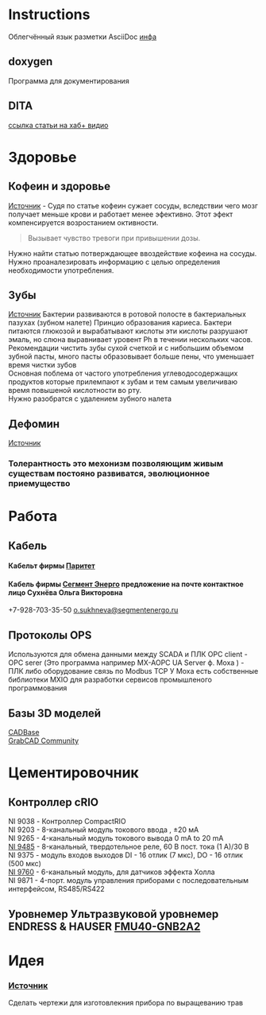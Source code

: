 # Instructions
Облегчённый язык разметки AsciiDoc
[инфа](AsciiDoc)

## doxygen 
Программа для документирования 

## DITA
[ссылка статьи на хаб+ видио](https://habr.com/ru/company/yandex/blog/348842/)


# Здоровье
## Кофеин и здоровье

[Источник](https://habr.com/ru/post/719468/) - Судя по статье кофеин сужает сосуды, вследствии чего мозг получает меньше крови и работает менее эфективно. Этот эфект компенсируется возростанием октивности.    

> Вызывает чувство тревоги при привышении дозы.  
 
Нужно найти статью потверждающее ввоздействие кофеина на сосуды.    
Нужно проаналезировать информацию с целью определения необходимости употребления.    

## Зубы
[Источник](https://habr.com/ru/company/belayaraduga/blog/719200/)
Бактерии развиваются в ротовой полосте в бактериальных пазухах (зубном налете)
Принцио образования кариеса. Бактери питаются глюкозой и вырабатывают кислоты эти кислоты разрушают эмаль, но слюна выравнивает уровент Ph в течении нескольких часов.   
Рекомендации чистить зубы сухой счеткой и с нибольшим объемом зубной пасты, много пасты образовывает больше пены, что уменьшает время чистки зубов    
Основная поблема от частого употребления углеводосодержащих продуктов которые прилемпают к зубам и тем самым увеличиваю время повышеной кислотности во рту.   
Нужно разобратся с удалением зубного налета    

## Дефомин 
[Источник](https://habr.com/ru/post/719044/)
### Толерантность это мехонизм позволяющим живым существам постояно развиватся, эволюционное приемущество

# Работа
## Кабель 
#### Кабельт фирмы [Паритет](https://www.paritet.su/catalog/kdpepgkshpng_a_hf/kdpepgkshpng_a_hf_1kh2kh1_50/?sphrase_id=811263)
#### Кабель фирмы [Сегмент Энерго](https://segmentenergo.ru/) предложение на почте контактное лицо Сухнёва Ольга Викторовна
+7-928-703-35-50 o.sukhneva@segmentenergo.ru

## Протоколы OPS 
Используются для обмена данными между SCADA и ПЛК
OPC client - OPC serer (Это программа например MX-AOPC UA Server ф. Moxa ) - ПЛК либо оборудование связь по Modbus TCP
У Moxa есть собственные библиотеки MXIO для разработки сервисов промышленого программования   

## Базы 3D моделей 
[CADBase](https://cadbase.rs/)   
[GrabCAD Community](https://grabcad.com/library)

# Цементировочник
## Контроллер cRIO     
NI 9038 - Контроллер CompactRIO    
NI 9203 - 8-канальный модуль токового ввода , ±20 мА     
NI 9265 - 4-канальный модуль токового вывода 0 mA to 20 mA    
[NI 9485](https://www.ni.com/ru-ru/support/model.ni-9485.html) - 8-канальный, твердотельное реле, 60 В пост. тока (1 А)/30 В     
NI 9375 - модуль входов выходов DI - 16 отлик (7 мкс), DO - 16 отлик (500 мкс)       
[NI 9760](https://www.ni.com/ru-ru/support/model.ni-9760.html) - 6-канальный модуль, для  датчиков эффекта Холла    
NI 9871 - 4-порт. модуль управления приборами с последовательным интерфейсом, RS485/RS422        

## Уровнемер Ультразвуковой уровнемер ENDRESS & HAUSER [FMU40-GNB2A2](https://www.ru.endress.com/ru/Tailor-made-field-instrumentation/uroven/Prosonic-FMU40?t.tabId=product-overview)

# Идея
### [Источник](https://habr.com/ru/post/720100/)
Сделать чертежи для изготовлекния прибора по выращеванию трав    

